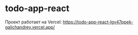 # todo-app-react

Проект работает на Vercel:
https://todo-app-react-lgv47ppek-galichandrey.vercel.app/
